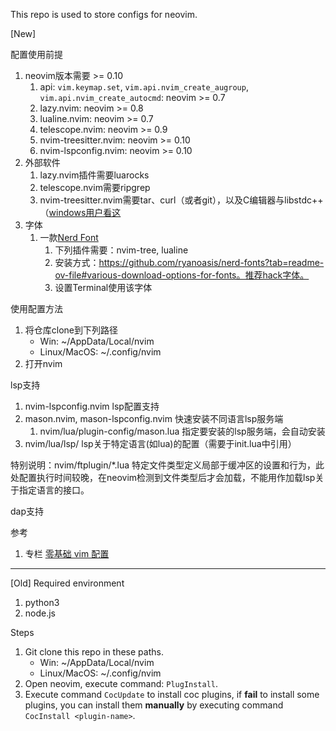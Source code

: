 This repo is used to store configs for neovim.

[New]

配置使用前提
1. neovim版本需要 >= 0.10
    1. api: `vim.keymap.set`, `vim.api.nvim_create_augroup`, `vim.api.nvim_create_autocmd`: neovim >= 0.7
    2. lazy.nvim: neovim >= 0.8
    3. lualine.nvim: neovim >= 0.7
    4. telescope.nvim: neovim >= 0.9
    5. nvim-treesitter.nvim: neovim >= 0.10
    6. nvim-lspconfig.nvim: neovim >= 0.10
2. 外部软件
    1. lazy.nvim插件需要luarocks
    2. telescope.nvim需要ripgrep
    3. nvim-treesitter.nvim需要tar、curl（或者git），以及C编辑器与libstdc++（[windows用户看这](https://github.com/nvim-treesitter/nvim-treesitter/wiki/Windows-support)
3. 字体
    1. 一款[Nerd Font](https://www.nerdfonts.com/)
        1. 下列插件需要：nvim-tree, lualine
        2. 安装方式：https://github.com/ryanoasis/nerd-fonts?tab=readme-ov-file#various-download-options-for-fonts。推荐hack字体。
        3. 设置Terminal使用该字体

使用配置方法
1. 将仓库clone到下列路径
    * Win: ~/AppData/Local/nvim
    * Linux/MacOS: ~/.config/nvim
2. 打开nvim

lsp支持
1. nvim-lspconfig.nvim lsp配置支持
2. mason.nvim, mason-lspconfig.nvim 快速安装不同语言lsp服务端
    1. nvim/lua/plugin-config/mason.lua 指定要安装的lsp服务端，会自动安装 
3. nvim/lua/lsp/ lsp关于特定语言(如lua)的配置（需要于init.lua中引用）

特别说明：nvim/ftplugin/*.lua 特定文件类型定义局部于缓冲区的设置和行为，此处配置执行时间较晚，在neovim检测到文件类型后才会加载，不能用作加载lsp关于指定语言的接口。

dap支持

参考
1. 专栏 [零基础 vim 配置](https://blog.csdn.net/lanuage/category_11901740.html)

---
[Old]
Required environment

1. python3
2. node.js

Steps

1. Git clone this repo in these paths.
    * Win: ~/AppData/Local/nvim
    * Linux/MacOS: ~/.config/nvim
2. Open neovim, execute command: `PlugInstall`.
3. Execute command `CocUpdate` to install coc plugins, if **fail** to install some plugins, you can install them **manually** by executing command `CocInstall <plugin-name>`.
    

